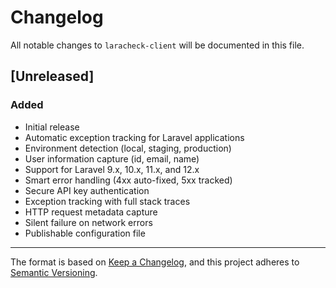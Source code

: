 # Changelog

All notable changes to `laracheck-client` will be documented in this file.

## [Unreleased]

### Added

- Initial release
- Automatic exception tracking for Laravel applications
- Environment detection (local, staging, production)
- User information capture (id, email, name)
- Support for Laravel 9.x, 10.x, 11.x, and 12.x
- Smart error handling (4xx auto-fixed, 5xx tracked)
- Secure API key authentication
- Exception tracking with full stack traces
- HTTP request metadata capture
- Silent failure on network errors
- Publishable configuration file

---

The format is based on [Keep a Changelog](https://keepachangelog.com/en/1.0.0/),
and this project adheres to [Semantic Versioning](https://semver.org/spec/v2.0.0.html).

